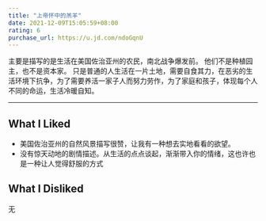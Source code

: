 ```yaml
---
title: "上帝怀中的羔羊"
date: 2021-12-09T15:05:59+08:00
rating: 6
purchase_url: https://u.jd.com/ndoGqnU
---
```


主要是描写的是生活在美国佐治亚州的农民，南北战争爆发前。
他们不是种植园主，也不是资本家。 只是普通的人生活在一片土地，需要自食其力，在恶劣的生活环境下抗争，为了需要养活一家子人而努力劳作，为了家庭和孩子，体现每个人不同的命运，生活冷暖自知。

---

## What I Liked

- 美国佐治亚州的自然风景描写很赞，让我有一种想去实地看看的欲望。
- 没有惊天动地的剧情描述。从生活的点点谈起，渐渐带入你的情绪，这也许也是一种让人觉得舒服的方式

## What I Disliked

无
